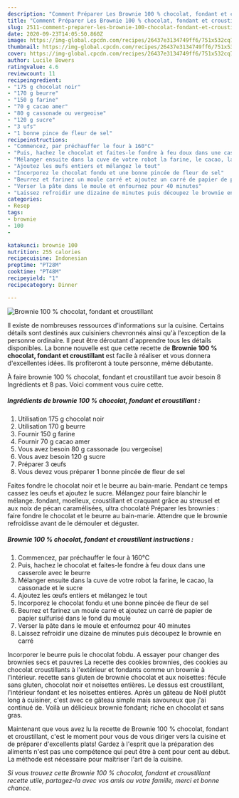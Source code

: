 ```yaml
---
description: "Comment Préparer Les Brownie 100 % chocolat, fondant et croustillant"
title: "Comment Préparer Les Brownie 100 % chocolat, fondant et croustillant"
slug: 2511-comment-preparer-les-brownie-100-chocolat-fondant-et-croustillant
date: 2020-09-23T14:05:50.860Z
image: https://img-global.cpcdn.com/recipes/26437e3134749ff6/751x532cq70/brownie-100-chocolat-fondant-et-croustillant-photo-principale-de-la-recette.jpg
thumbnail: https://img-global.cpcdn.com/recipes/26437e3134749ff6/751x532cq70/brownie-100-chocolat-fondant-et-croustillant-photo-principale-de-la-recette.jpg
cover: https://img-global.cpcdn.com/recipes/26437e3134749ff6/751x532cq70/brownie-100-chocolat-fondant-et-croustillant-photo-principale-de-la-recette.jpg
author: Lucile Bowers
ratingvalue: 4.6
reviewcount: 11
recipeingredient:
- "175 g chocolat noir"
- "170 g beurre"
- "150 g farine"
- "70 g cacao amer"
- "80 g cassonade ou vergeoise"
- "120 g sucre"
- "3 ufs"
- "1 bonne pince de fleur de sel"
recipeinstructions:
- "Commencez, par préchauffer le four à 160°C"
- "Puis, hachez le chocolat et faites-le fondre à feu doux dans une casserole avec le beurre"
- "Mélanger ensuite dans la cuve de votre robot la farine, le cacao, la cassonade et le sucre"
- "Ajoutez les œufs entiers et mélangez le tout"
- "Incorporez le chocolat fondu et une bonne pincée de fleur de sel"
- "Beurrez et farinez un moule carré et ajoutez un carré de papier de papier sulfurisé dans le fond du moule"
- "Verser la pâte dans le moule et enfournez pour 40 minutes"
- "Laissez refroidir une dizaine de minutes puis découpez le brownie en carré"
categories:
- Resep
tags:
- brownie
- 100
- 

katakunci: brownie 100  
nutrition: 255 calories
recipecuisine: Indonesian
preptime: "PT28M"
cooktime: "PT48M"
recipeyield: "1"
recipecategory: Dinner

---
```



![Brownie 100 % chocolat, fondant et croustillant](https://img-global.cpcdn.com/recipes/26437e3134749ff6/751x532cq70/brownie-100-chocolat-fondant-et-croustillant-photo-principale-de-la-recette.jpg)

Il existe de nombreuses ressources d'informations sur la cuisine. Certains détails sont destinés aux cuisiniers chevronnés ainsi qu'à l'exception de la personne ordinaire. Il peut être déroutant d'apprendre tous les détails disponibles. La bonne nouvelle est que cette recette de <strong> Brownie 100 % chocolat, fondant et croustillant </strong> est facile à réaliser et vous donnera d'excellentes idées. Ils profiteront à toute personne, même débutante.

<!--inarticleads1-->

À faire brownie 100 % chocolat, fondant et croustillant tue avoir besoin 8 Ingrédients et 8 pas. Voici comment vous cuire cette.

##### Ingrédients de brownie 100 % chocolat, fondant et croustillant :

1. Utilisation 175 g chocolat noir
1. Utilisation 170 g beurre
1. Fournir 150 g farine
1. Fournir 70 g cacao amer
1. Vous avez besoin 80 g cassonade (ou vergeoise)
1. Vous avez besoin 120 g sucre
1. Préparer 3 œufs
1. Vous devez vous préparer 1 bonne pincée de fleur de sel


Faites fondre le chocolat noir et le beurre au bain-marie. Pendant ce temps cassez les oeufs et ajoutez le sucre. Mélangez pour faire blanchir le mélange..fondant, moelleux, croustillant et craquant grâce au streusel et aux noix de pécan caramélisées, ultra chocolaté Préparer les brownies : faire fondre le chocolat et le beurre au bain-marie. Attendre que le brownie refroidisse avant de le démouler et déguster. 

<!--inarticleads2-->

##### Brownie 100 % chocolat, fondant et croustillant instructions :

1. Commencez, par préchauffer le four à 160°C
1. Puis, hachez le chocolat et faites-le fondre à feu doux dans une casserole avec le beurre
1. Mélanger ensuite dans la cuve de votre robot la farine, le cacao, la cassonade et le sucre
1. Ajoutez les œufs entiers et mélangez le tout
1. Incorporez le chocolat fondu et une bonne pincée de fleur de sel
1. Beurrez et farinez un moule carré et ajoutez un carré de papier de papier sulfurisé dans le fond du moule
1. Verser la pâte dans le moule et enfournez pour 40 minutes
1. Laissez refroidir une dizaine de minutes puis découpez le brownie en carré


Incorporer le beurre puis le chocolat fobdu. A essayer pour changer des brownies secs et pauvres La recette des cookies brownies, des cookies au chocolat croustillants à l&#39;extérieur et fondants comme un brownie à l&#39;intérieur. recette sans gluten de brownie chocolat et aux noisettes: fécule sans gluten, chocolat noir et noisettes entières. Le dessus est croustillant, l&#39;intérieur fondant et les noisettes entières. Après un gâteau de Noël plutôt long à cuisiner, c&#39;est avec ce gâteau simple mais savoureux que j&#39;ai continué de. Voilà un délicieux brownie fondant; riche en chocolat et sans gras. 

<!--inarticleads1-->

<p>
Maintenant que vous avez lu la recette de Brownie 100 % chocolat, fondant et croustillant, c'est le moment pour vous de vous diriger vers la cuisine et de préparer d'excellents plats! Gardez à l'esprit que la préparation des aliments n'est pas une compétence qui peut être à cent pour cent au début. La méthode est nécessaire pour maîtriser l'art de la cuisine.
</p>

<p>
<i>Si vous trouvez cette Brownie 100 % chocolat, fondant et croustillant recette utile, partagez-la avec vos amis ou votre famille, merci et bonne chance.</i>
</p>
